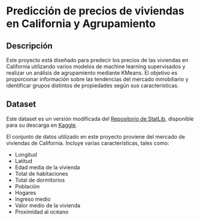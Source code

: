 # Predicción de precios de viviendas en California y Agrupamiento

## Descripción

Este proyecto está diseñado para predecir los precios de las viviendas en California utilizando varios modelos de machine learning supervisados y realizar un análisis de agrupamiento mediante KMeans. El objetivo es proporcionar información sobre las tendencias del mercado inmobiliario y identificar grupos distintos de propiedades según sus características.

## Dataset

Este dataset es un versión modificada del [Repositorio de StatLib](https://www.dcc.fc.up.pt/~ltorgo/Regression/cal_housing.html), disponible para su descarga en [Kaggle](https://www.kaggle.com/datasets/camnugent/california-housing-prices?select=housing.csv).

El conjunto de datos utilizado en este proyecto proviene del mercado de viviendas de California. Incluye varias características, tales como:
- Longitud
- Latitud
- Edad media de la vivienda
- Total de habitaciones
- Total de dormitorios
- Población
- Hogares
- Ingreso medio
- Valor medio de la vivienda
- Proximidad al océano